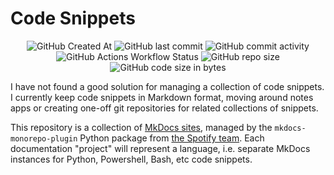 # Code Snippets <!-- omit in toc -->

<!-- Shields/Badges -->
<p align="center">
  <img alt="GitHub Created At" src="https://img.shields.io/github/created-at/redjax/redkb">
  <img alt="GitHub last commit" src="https://img.shields.io/github/last-commit/redjax/redkb">
  <img alt="GitHub commit activity" src="https://img.shields.io/github/commit-activity/y/redjax/redkb">
  <img alt="GitHub Actions Workflow Status" src="https://img.shields.io/github/actions/workflow/status/redjax/redkb/deploy_docs.yml">
  <img alt="GitHub repo size" src="https://img.shields.io/github/repo-size/redjax/redkb">
  <img alt="GitHub code size in bytes" src="https://img.shields.io/github/languages/code-size/redjax/redkb">
</p>

I have not found a good solution for managing a collection of code snippets. I currently keep code snippets in Markdown format, moving around notes apps or creating one-off git repositories for related collections of snippets.

This repository is a collection of [MkDocs sites](https://www.mkdocs.org), managed by the `mkdocs-monorepo-plugin` Python package from [the Spotify team](https://github.com/backstage/mkdocs-monorepo-plugin). Each documentation "project" will represent a language, i.e. separate MkDocs instances for Python, Powershell, Bash, etc code snippets.
